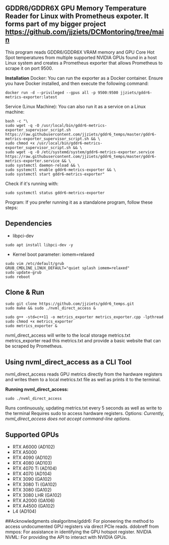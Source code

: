 ## GDDR6/GDDR6X GPU Memory Temperature Reader for Linux with Prometheus expoter. It forms part of my bigger project https://github.com/jjziets/DCMontoring/tree/main

This program reads GDDR6/GDDR6X VRAM memory and GPU Core Hot Spot temperatures from multiple supported NVIDIA GPUs found in a host Linux system and creates a Prometheus exporter that allows Prometheus to scrape it on port 9500.

**Installation**
Docker:
You can run the exporter as a Docker container. Ensure you have Docker installed, and then execute the following command:
```
docker run -d --privileged --gpus all -p 9500:9500 jjziets/gddr6-metrics-exporter:latest

```

Service (Linux Machine):
You can also run it as a service on a Linux machine:
```
bash -c "\
sudo wget -q -O /usr/local/bin/gddr6-metrics-exporter_supervisor_script.sh https://raw.githubusercontent.com/jjziets/gddr6_temps/master/gddr6-metrics-exporter_supervisor_script.sh && \
sudo chmod +x /usr/local/bin/gddr6-metrics-exporter_supervisor_script.sh && \
sudo wget -q -O /etc/systemd/system/gddr6-metrics-exporter.service https://raw.githubusercontent.com/jjziets/gddr6_temps/master/gddr6-metrics-exporter.service && \
sudo systemctl daemon-reload && \
sudo systemctl enable gddr6-metrics-exporter && \
sudo systemctl start gddr6-metrics-exporter"
```
Check if it's running with:
```
sudo systemctl status gddr6-metrics-exporter
```

Program:
If you prefer running it as a standalone program, follow these steps:

## Dependencies
- libpci-dev 
```
sudo apt install libpci-dev -y
```

- Kernel boot parameter: iomem=relaxed
```
sudo vim /etc/default/grub
GRUB_CMDLINE_LINUX_DEFAULT="quiet splash iomem=relaxed"
sudo update-grub
sudo reboot
```

## Clone & Run
```
sudo git clone https://github.com/jjziets/gddr6_temps.git
sudo make && sudo ./nvml_direct_access &

sudo g++ -std=c++11 -o metrics_exporter metrics_exporter.cpp -lpthread
sudo chmod +x metrics_exporter
sudo metrics_exporter &
```

nvml_direct_access will write to the local storage metrics.txt 
metrics_exporter read this metrics.txt and provide a basic website that can be scraped by Prometheus. 

## Using nvml_direct_access as a CLI Tool
nvml_direct_access reads GPU metrics directly from the hardware registers and writes them to a local metrics.txt file as well as prints it to the terminal. 

**Running nvml_direct_access:**
```
sudo ./nvml_direct_access
```

Runs continuously, updating metrics.txt every 5 seconds as well as write to the terminal
Requires sudo to access hardware registers.
Options:
_Currently, nvml_direct_access does not accept command-line options._


## Supported GPUs
- RTX A6000 (AD102)
- RTX A5000
- RTX 4090 (AD102)
- RTX 4080 (AD103)
- RTX 4070 Ti (AD104)
- RTX 4070 (AD104)
- RTX 3090 (GA102)
- RTX 3080 Ti (GA102)
- RTX 3080 (GA102)
- RTX 3080 LHR (GA102)
- RTX A2000 (GA106)
- RTX A4500 (GA102)
- L4 (AD104)


##Acknowledgments
olealgoritme/gddr6: For pioneering the method to access undocumented GPU registers via direct PCIe reads.
ddobreff from mmpos: For assistance in identifying the GPU hotspot register.
NVIDIA NVML: For providing the API to interact with NVIDIA GPUs.
